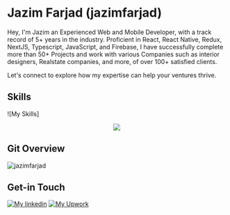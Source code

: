 # Jazim Farjad (jazimfarjad)
Hey, I'm Jazim an Experienced Web and Mobile Developer, with a track record of 5+ years in the industry. Proficient in React, React Native, Redux, NextJS, Typescript, JavaScript, and Firebase, I have successfully complete more than 50+ Projects and work with various Companies such as interior designers, Realstate companies, and more, of over 100+ satisfied clients.

Let's connect to explore how my expertise can help your ventures thrive.

## Skills
![My Skills]

<p align="center">
  <a href="https://skillicons.dev">
    <img src="https://skillicons.dev/icons?i=wordpress,react,nextjs,firebase,nodejs,ts,redux,sass,bootstrap,netlify,css,html" />
  </a>
</p>

## Git Overview
<img align="center" src="https://github-readme-stats.vercel.app/api?username=jazimfarjad&show_icons=true" alt="jazimfarjad" />


## Get-in Touch

[![My linkedin](https://skillicons.dev/icons?i=linkedin)](https://www.linkedin.com/in/jazimfarjad)
[![My Upwork](https://skillicons.dev/icons?i=upwork)](https://www.upwork.com/freelancers/jazimfarjad)
